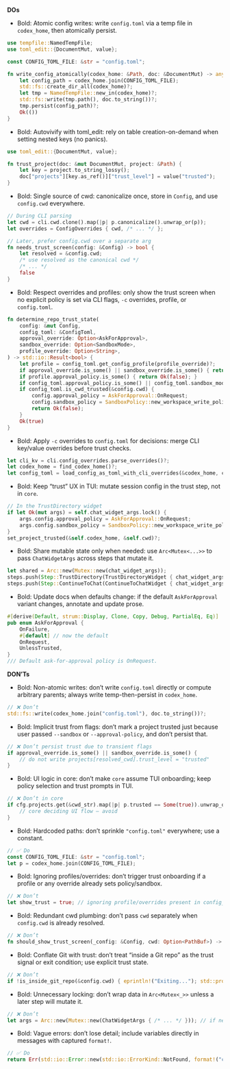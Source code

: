 **DOs**
- Bold: Atomic config writes: write `config.toml` via a temp file in `codex_home`, then atomically persist.
```rust
use tempfile::NamedTempFile;
use toml_edit::{DocumentMut, value};

const CONFIG_TOML_FILE: &str = "config.toml";

fn write_config_atomically(codex_home: &Path, doc: &DocumentMut) -> anyhow::Result<()> {
    let config_path = codex_home.join(CONFIG_TOML_FILE);
    std::fs::create_dir_all(codex_home)?;
    let tmp = NamedTempFile::new_in(codex_home)?;
    std::fs::write(tmp.path(), doc.to_string())?;
    tmp.persist(config_path)?;
    Ok(())
}
```

- Bold: Autovivify with toml_edit: rely on table creation-on-demand when setting nested keys (no panics).
```rust
use toml_edit::{DocumentMut, value};

fn trust_project(doc: &mut DocumentMut, project: &Path) {
    let key = project.to_string_lossy();
    doc["projects"][key.as_ref()]["trust_level"] = value("trusted");
}
```

- Bold: Single source of cwd: canonicalize once, store in `Config`, and use `config.cwd` everywhere.
```rust
// During CLI parsing
let cwd = cli.cwd.clone().map(|p| p.canonicalize().unwrap_or(p));
let overrides = ConfigOverrides { cwd, /* ... */ };

// Later, prefer config.cwd over a separate arg
fn needs_trust_screen(config: &Config) -> bool {
    let resolved = &config.cwd;
    /* use resolved as the canonical cwd */
    /* ... */
    false
}
```

- Bold: Respect overrides and profiles: only show the trust screen when no explicit policy is set via CLI flags, `-c` overrides, profile, or `config.toml`.
```rust
fn determine_repo_trust_state(
    config: &mut Config,
    config_toml: &ConfigToml,
    approval_override: Option<AskForApproval>,
    sandbox_override: Option<SandboxMode>,
    profile_override: Option<String>,
) -> std::io::Result<bool> {
    let profile = config_toml.get_config_profile(profile_override)?;
    if approval_override.is_some() || sandbox_override.is_some() { return Ok(false); }
    if profile.approval_policy.is_some() { return Ok(false); }
    if config_toml.approval_policy.is_some() || config_toml.sandbox_mode.is_some() { return Ok(false); }
    if config_toml.is_cwd_trusted(&config.cwd) {
        config.approval_policy = AskForApproval::OnRequest;
        config.sandbox_policy = SandboxPolicy::new_workspace_write_policy();
        return Ok(false);
    }
    Ok(true)
}
```

- Bold: Apply `-c` overrides to `config.toml` for decisions: merge CLI key/value overrides before trust checks.
```rust
let cli_kv = cli.config_overrides.parse_overrides()?;
let codex_home = find_codex_home()?;
let config_toml = load_config_as_toml_with_cli_overrides(&codex_home, cli_kv)?;
```

- Bold: Keep “trust” UX in TUI: mutate session config in the trust step, not in `core`.
```rust
// In the TrustDirectory widget
if let Ok(mut args) = self.chat_widget_args.lock() {
    args.config.approval_policy = AskForApproval::OnRequest;
    args.config.sandbox_policy = SandboxPolicy::new_workspace_write_policy();
}
set_project_trusted(&self.codex_home, &self.cwd)?;
```

- Bold: Share mutable state only when needed: use `Arc<Mutex<...>>` to pass `ChatWidgetArgs` across steps that mutate it.
```rust
let shared = Arc::new(Mutex::new(chat_widget_args));
steps.push(Step::TrustDirectory(TrustDirectoryWidget { chat_widget_args: shared.clone(), /*...*/ }));
steps.push(Step::ContinueToChat(ContinueToChatWidget { chat_widget_args: shared }));
```

- Bold: Update docs when defaults change: if the default `AskForApproval` variant changes, annotate and update prose.
```rust
#[derive(Default, strum::Display, Clone, Copy, Debug, PartialEq, Eq)]
pub enum AskForApproval {
    OnFailure,
    #[default] // now the default
    OnRequest,
    UnlessTrusted,
}
/// Default ask-for-approval policy is OnRequest.
```


**DON’Ts**
- Bold: Non-atomic writes: don’t write `config.toml` directly or compute arbitrary parents; always write temp-then-persist in `codex_home`.
```rust
// ❌ Don’t
std::fs::write(codex_home.join("config.toml"), doc.to_string())?;
```

- Bold: Implicit trust from flags: don’t mark a project trusted just because user passed `--sandbox` or `--approval-policy`, and don’t persist that.
```rust
// ❌ Don’t persist trust due to transient flags
if approval_override.is_some() || sandbox_override.is_some() {
    // do not write projects[resolved_cwd].trust_level = "trusted"
}
```

- Bold: UI logic in core: don’t make `core` assume TUI onboarding; keep policy selection and trust prompts in TUI.
```rust
// ❌ Don’t in core
if cfg.projects.get(&cwd_str).map(|p| p.trusted == Some(true)).unwrap_or(false) {
    // core deciding UI flow — avoid
}
```

- Bold: Hardcoded paths: don’t sprinkle `"config.toml"` everywhere; use a constant.
```rust
// ✅ Do
const CONFIG_TOML_FILE: &str = "config.toml";
let p = codex_home.join(CONFIG_TOML_FILE);
```

- Bold: Ignoring profiles/overrides: don’t trigger trust onboarding if a profile or any override already sets policy/sandbox.
```rust
// ❌ Don’t
let show_trust = true; // ignoring profile/overrides present in config_toml or CLI
```

- Bold: Redundant cwd plumbing: don’t pass `cwd` separately when `config.cwd` is already resolved.
```rust
// ❌ Don’t
fn should_show_trust_screen(_config: &Config, cwd: Option<PathBuf>) -> bool { /* ... */ }
```

- Bold: Conflate Git with trust: don’t treat “inside a Git repo” as the trust signal or exit condition; use explicit trust state.
```rust
// ❌ Don’t
if !is_inside_git_repo(&config.cwd) { eprintln!("Exiting..."); std::process::exit(1); }
```

- Bold: Unnecessary locking: don’t wrap data in `Arc<Mutex<_>>` unless a later step will mutate it.
```rust
// ❌ Don’t
let args = Arc::new(Mutex::new(ChatWidgetArgs { /* ... */ })); // if never mutated, pass by value
```

- Bold: Vague errors: don’t lose detail; include variables directly in messages with captured `format!`.
```rust
// ✅ Do
return Err(std::io::Error::new(std::io::ErrorKind::NotFound, format!("config profile `{key}` not found")));
```